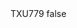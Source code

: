 <?xml version="1.0" encoding="UTF-8"?>
<CustomMetadata xmlns="http://soap.sforce.com/2006/04/metadata">
    <label>TXU779</label>
    <protected>false</protected>
</CustomMetadata>
